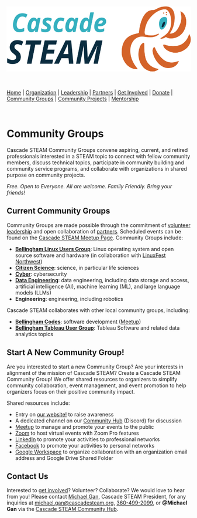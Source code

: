 <style>
  .header {
	display: none;
  }
  .footer {
	display: none;
  }
</style>

<p align="center"><img src="/assets/images/Cascade_STEAM_horizontal_logo_primary.svg" width="600" height="178" /></p>

<br>

[Home](/) | [Organization](/organization) | [Leadership](/leadership) | [Partners](/partners) | [Get Involved](/get-involved) | [Donate](/donate) | [Community Groups](/community-groups) | [Community Projects](/community-projects) | [Mentorship](/mentorship)

<br>

# Community Groups

Cascade STEAM Community Groups convene aspiring, current, and retired professionals interested in a STEAM topic to connect with fellow community members, discuss technical topics, participate in community building and community service programs, and collaborate with organizations in shared purpose on community projects.

*Free. Open to Everyone. All are welcome. Family Friendly. Bring your friends!*

## Current Community Groups
Community Groups are made possible through the commitment of [volunteer leadership](/leadership) and open collaboration of [partners](/partners). Scheduled events can be found on the [Cascade STEAM Meetup Page](https://meetup.com/cascadesteam). Community Groups include:

- **[Bellingham Linux Users Group](https://blug.org)**: Linux operating system and open source software and hardware (in collaboration with [LinuxFest Northwest](https://lfnw.org))
- **[Citizen Science](/citizen-science)**: science, in particular life sciences
- **[Cyber](/cyber)**: cybersecurity
- **[Data Engineering](/data-engineering)**: data engineering, including data storage and access, artificial intelligence (AI), machine learning (ML), and large language models (LLMs)
- **Engineering**: engineering, including robotics

Cascade STEAM collaborates with other local community groups, including:
- **[Bellingham Codes](https://bellingham.codes)**: software development ([Meetup](https://meetup.com/bellinghamcodes))
- **[Bellingham Tableau User Group](https://usergroups.tableau.com/bellingham-tableau-user-group/)**: Tableau Software and related data analytics topics

## Start A New Community Group!
Are you interested to start a new Community Group? Are your interests in alignment of the mission of Cascade STEAM? Create a Cascade STEAM Community Group! We offer shared resources to organizers to simplify community collaboration, event management, and event promotion to help organizers focus on their positive community impact.

Shared resources include:
- Entry on [our website!](https://cascadesteam.org) to raise awareness
- A dedicated channel on our [Community Hub](http://hub.cascadesteam.org) (Discord) for discussion
- [Meetup](https://meetup.com/cascadesteam) to manage and promote your events to the public
- [Zoom](https://zoom.com) to host virtual events with Zoom Pro features
- [LinkedIn](https://linkedin.com/company/cascadesteam) to promote your activities to professional networks
- [Facebook](https://facebook.com/cascadesteam) to promote your activities to personal networks
- [Google Workspace](https://workspace.google.com) to organize collaboration with an organization email address and Google Drive Shared Folder

## Contact Us
Interested to [get involved](/get-involved)? Volunteer? Collaborate? We would love to hear from you! Please contact [Michael Gan](https://www.linkedin.com/in/michaelbgan), Cascade STEAM President, for any inquiries at [michael.gan@cascadesteam.org](mailto:michael.gan@cascadesteam.org), [360-499-2099](tel:3604992099), or **@Michael Gan** via the [Cascade STEAM Community Hub](http://discord.cascadesteam.org).
